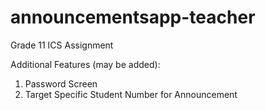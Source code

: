 # announcementsapp-teacher
Grade 11 ICS Assignment

Additional Features (may be added):
1. Password Screen
2. Target Specific Student Number for Announcement